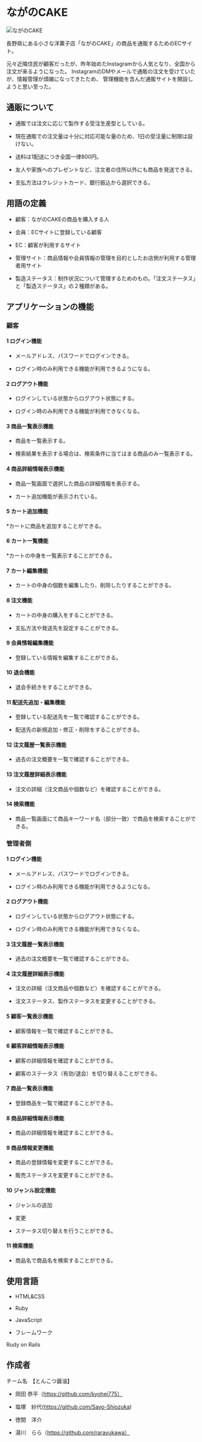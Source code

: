 # ながのCAKE

![ながのCAKE ](https://user-images.githubusercontent.com/77393219/112096148-11f36b80-8be1-11eb-80b8-4a5ff0d1f213.jpeg)

長野県にある小さな洋菓子店「ながのCAKE」の商品を通販するためのECサイト。

元々近隣住民が顧客だったが、昨年始めたInstagramから人気となり、全国から注文が来るようになった。 InstagramのDMやメールで通販の注文を受けていたが、情報管理が煩雑になってきたため、 管理機能を含んだ通販サイトを開設しようと思い至った。

## 通販について

* 通販では注文に応じて製作する受注生産型としている。

* 現在通販での注文量は十分に対応可能な量のため、1日の受注量に制限は設けない。

* 送料は1配送につき全国一律800円。

* 友人や家族へのプレゼントなど、注文者の住所以外にも商品を発送できる。

* 支払方法はクレジットカード、銀行振込から選択できる。

## 用語の定義

* 顧客：ながのCAKEの商品を購入する人

* 会員：ECサイトに登録している顧客

* EC：顧客が利用するサイト

* 管理サイト：商品情報や会員情報の管理を目的としたお店側が利用する管理者用サイト

* 製造ステータス：制作状況について管理するためのもの。「注文ステータス」と「製造ステータス」の２種類がある。

## アプリケーションの機能

### 顧客

#### 1 ログイン機能

* メールアドレス、パスワードでログインできる。

* ログイン時のみ利用できる機能が利用できるようになる。

#### 2 ログアウト機能

* ログインしている状態からログアウト状態にする。

* ログイン時のみ利用できる機能が利用できなくなる。

#### 3 商品一覧表示機能

* 商品を一覧表示する。

* 検索結果を表示する場合は、検索条件に当てはまる商品のみ一覧表示する。

#### 4 商品詳細情報表示機能

* 商品一覧画面で選択した商品の詳細情報を表示する。

* カート追加機能が表示されている。

#### 5 カート追加機能

*カートに商品を追加することができる。

#### 6 カート一覧機能

*カートの中身を一覧表示することができる。

#### 7 カート編集機能

* カートの中身の個数を編集したり、削除したりすることができる。

#### 8 注文機能

* カートの中身の購入をすることができる。

* 支払方法や発送先を設定することができる。

#### 9 会員情報編集機能

* 登録している情報を編集することができる。

#### 10 退会機能

* 退会手続きをすることができる。

#### 11 配送先追加・編集機能

* 登録している配送先を一覧で確認することができる。

* 配送先の新規追加・修正・削除をすることができる。

#### 12 注文履歴一覧表示機能

* 過去の注文概要を一覧で確認することができる。

#### 13 注文履歴詳細表示機能

* 注文の詳細（注文商品や個数など）を確認することができる。

#### 14 検索機能

* 商品一覧画面にて商品キーワード名（部分一致）で商品を検索することができる。

### 管理者側

#### 1 ログイン機能

* メールアドレス、パスワードでログインできる。

* ログイン時のみ利用できる機能が利用できるようになる。

#### 2 ログアウト機能

* ログインしている状態からログアウト状態にする。

*  ログイン時のみ利用できる機能が利用できなくなる。

#### 3 注文履歴一覧表示機能

* 過去の注文概要を一覧で確認することができる。

#### 4 注文履歴詳細表示機能

* 注文の詳細（注文商品や個数など）を確認することができる。

* 注文ステータス、製作ステータスを変更することができる。

#### 5 顧客一覧表示機能

* 顧客情報を一覧で確認することができる。

#### 6 顧客詳細情報表示機能

* 顧客の詳細情報を確認することができる。

* 顧客のステータス（有効/退会）を切り替えることができる。

#### 7 商品一覧表示機能

* 登録商品を一覧で確認することができる。

#### 8 商品詳細情報表示機能

* 商品の詳細情報を確認することができる。

#### 9 商品情報変更機能

* 商品の登録情報を変更することができる。

* 販売ステータスを変更することができる。

#### 10 ジャンル設定機能

* ジャンルの追加

* 変更

* ステータス切り替えを行うことができる。

#### 11 検索機能

* 商品名で商品名を検索することができる。

## 使用言語

* HTML&CSS

* Ruby

* JavaScript

* フレームワーク

Rudy on Rails

## 作成者

チーム名　【とんこつ醤油】

* 岡田 恭平（https://github.com/kyohei775）

* 塩塚　紗代(https://github.com/Sayo-Shiozuka)

* 徳間　洋介

* 湯川　らら（https://github.com/rarayukawa）
